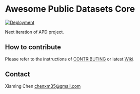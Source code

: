 # Awesome Public Datasets Core

[![Deployment](https://github.com/awesomedata/apd-core/actions/workflows/deploy.yaml/badge.svg)](https://github.com/awesomedata/apd-core/actions/workflows/deploy.yaml)

Next iteration of APD project.

## How to contribute

Please refer to the instructions of [CONTRIBUTING](https://github.com/awesomedata/apd-core/blob/master/CONTRIBUTING.md) or latest [Wiki](https://github.com/awesomedata/apd-core/wiki).

## Contact

Xiaming Chen <chenxm35@gmail.com>
